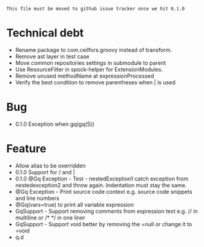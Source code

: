 ```
This file must be moved to github issue tracker once we hit 0.1.0
```

# Technical debt
- Rename package to com.ceilfors.groovy instead of transform.
- Remove ast layer in test case
- Move common repositories settings in submodule to parent
- Use ResourceFilter in spock-helper for ExtensionModules.
- Remove unused methodName at expressionProcessed
- Verify the best condition to remove parentheses when | is used

# Bug 
- 0.1.0 Exception when gq(gq(5))

# Feature
- Allow alias to be overridden
- 0.1.0 Support for / and |
- 0.1.0 @Gq Exception - Test - nestedException1 catch exception from nestedexception2 and throw again. Indentation must stay the same.
- @Gq Exception - Print source code context e.g. source code snippets and line numbers
- @Gq(vars=true) to print all variable expression
- GqSupport - Support removing comments from expression text e.g. // in multiline or /* */ in one liner
- GqSupport - Support void better by removing the =null or change it to =void
- q.d